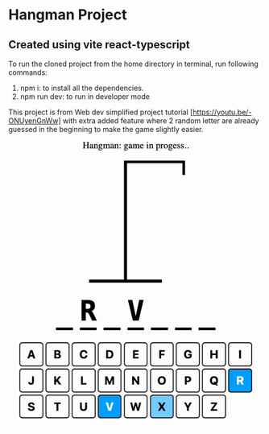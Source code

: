 # Hangman Project

## Created using vite react-typescript

To run the cloned project from the home directory in terminal, run following commands:
1. npm i: to install all the dependencies.
2. npm run dev: to run in developer mode

This project is from Web dev simplified project tutorial [https://youtu.be/-ONUyenGnWw] with extra added feature where 2 random letter are already guessed in the beginning to make the game slightly easier.

![](hangman-preview.gif)





